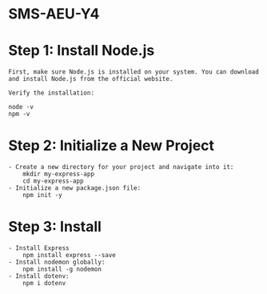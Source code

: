 # SMS-AEU-Y4

# Step 1: Install Node.js
    First, make sure Node.js is installed on your system. You can download and install Node.js from the official website.

    Verify the installation:

    node -v
    npm -v

# Step 2: Initialize a New Project
    - Create a new directory for your project and navigate into it:
        mkdir my-express-app
        cd my-express-app
    - Initialize a new package.json file:
        npm init -y
# Step 3: Install
    - Install Express
        npm install express --save
    - Install nodemon globally:
        npm install -g nodemon
    - Install dotenv:
        npm i dotenv








